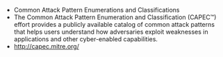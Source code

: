 - Common Attack Pattern Enumerations and Classifications
- The Common Attack Pattern Enumeration and Classification (CAPEC™) effort provides a publicly available catalog of common attack patterns that helps users understand how adversaries exploit weaknesses in applications and other cyber-enabled capabilities.
- http://capec.mitre.org/